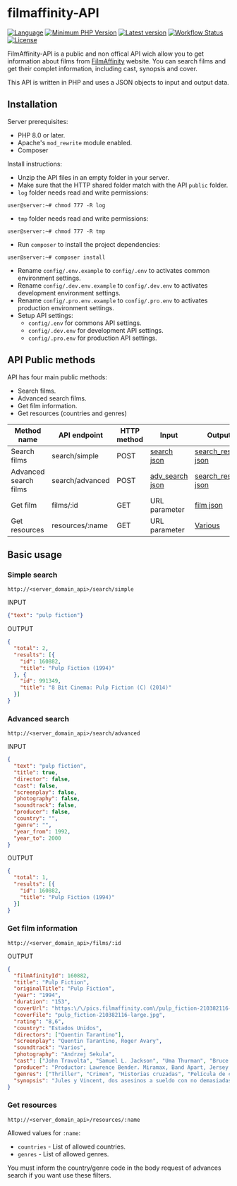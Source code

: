 # filmaffinity-API

[![Language](https://img.shields.io/github/languages/top/xsga/filmaffinity-api)](https://php.net/)
[![Minimum PHP Version](https://img.shields.io/badge/php-%3E%3D%208.0-8892BF?style=flat)](https://php.net/)
[![Latest version](https://img.shields.io/github/v/release/xsga/filmaffinity-api)](https://github.com/xsga/filmaffinity-api/releases/tag/v3.1.0)
[![Workflow Status](https://img.shields.io/github/workflow/status/xsga/filmaffinity-api/PHP%20Composer)](https://github.com/xsga/filmaffinity-api/actions?query=workflow%3A%22PHP+Composer%22)
[![License](https://img.shields.io/github/license/xsga/filmaffinity-api)](https://opensource.org/licenses/MIT)

FilmAffinity-API is a public and non offical API wich allow you to get information about films from [FilmAffinity](http://filmaffinity.com "FilmAffinity Home") website. You can search films and get their complet  information, including cast, synopsis and cover.

This API is written in PHP and uses a JSON objects to input and output data.

## Installation

Server prerequisites:

* PHP 8.0 or later.
* Apache's `mod_rewrite` module enabled.
* Composer

Install instructions:

* Unzip the API files in an empty folder in your server.
* Make sure that the HTTP shared folder match with the API `public` folder.
* `log` folder needs read and write permissions:
```
user@server:~# chmod 777 -R log
```
* `tmp` folder needs read and write permissions:
```
user@server:~# chmod 777 -R tmp
```
* Run `composer` to install the project dependencies:
```
user@server:~# composer install
```
* Rename `config/.env.example` to `config/.env` to activates common environment settings.
* Rename `config/.dev.env.example` to `config/.dev.env` to activates development environment settings.
* Rename `config/.pro.env.example` to `config/.pro.env` to activates production environment settings.
* Setup API settings:
  * `config/.env` for commons API settings.
  * `config/.dev.env` for development API settings.
  * `config/.pro.env` for production API settings.

## API Public methods
API has four main public methods:

* Search films.
* Advanced search films.
* Get film information.
* Get resources (countries and genres)


|Method name|API endpoint|HTTP method|Input|Output|
|-----------|------------|-----------|-----|------|
|Search films|search/simple|POST|[search json](https://github.com/xsga/filmaffinity-api/blob/master/src/filmaffinity/resources/schema/input/search.schema.json)|[search_results json](https://github.com/xsga/filmaffinity-api/blob/master/src/filmaffinity/resources/schema/output/search_results.schema.json)|
|Advanced search films|search/advanced|POST|[adv_search json](https://github.com/xsga/filmaffinity-api/blob/master/src/filmaffinity/resources/schema/input/adv_search.schema.json)|[search_results json](https://github.com/xsga/filmaffinity-api/blob/master/src/filmaffinity/resources/schema/output/search_results.schema.json)|
|Get film|films/:id|GET|URL parameter|[film json](https://github.com/xsga/filmaffinity-api/blob/master/src/filmaffinity/resources/schema/output/film.schema.json)|
|Get resources|resources/:name|GET|URL parameter|[Various](https://github.com/xsga/filmaffinity-api/blob/master/src/filmaffinity/resources/json)|

## Basic usage

### Simple search
```
http://<server_domain_api>/search/simple
```

INPUT
```json
{"text": "pulp fiction"}
```

OUTPUT
```json
{
  "total": 2,
  "results": [{
    "id": 160882,
    "title": "Pulp Fiction (1994)"
  }, {
    "id": 991349,
    "title": "8 Bit Cinema: Pulp Fiction (C) (2014)"
  }]
}
```

### Advanced search
```
http://<server_domain_api>/search/advanced
```

INPUT
```json
{
  "text": "pulp fiction",
  "title": true,
  "director": false,
  "cast": false,
  "screenplay": false,
  "photography": false,
  "soundtrack": false,
  "producer": false,
  "country": "",
  "genre": "",
  "year_from": 1992,
  "year_to": 2000
}
```

OUTPUT
```json
{
  "total": 1,
  "results": [{
    "id": 160882,
    "title": "Pulp Fiction (1994)"
  }]
}
```

### Get film information
```
http://<server_domain_api>/films/:id
```

OUTPUT
```json
{
  "filmAfinityId": 160882,
  "title": "Pulp Fiction",
  "originalTitle": "Pulp Fiction",
  "year": "1994",
  "duration": "153",
  "coverUrl": "https:\/\/pics.filmaffinity.com\/pulp_fiction-210382116-large.jpg",
  "coverFile": "pulp_fiction-210382116-large.jpg",
  "rating": "8,6",
  "country": "Estados Unidos",
  "directors": ["Quentin Tarantino"],
  "screenplay": "Quentin Tarantino, Roger Avary",
  "soundtrack": "Varios",
  "photography": "Andrzej Sekula",
  "cast": ["John Travolta", "Samuel L. Jackson", "Uma Thurman", "Bruce Willis", "Ving Rhames", "Harvey Keitel", "Tim Roth", "Amanda Plummer", "María de Medeiros", "Eric Stoltz", "Rosanna Arquette", "Christopher Walken", "Paul Calderon", "Bronagh Gallagher", "Peter Greene", "Stephen Hibbert", "Angela Jones", "Phil LaMarr", "Robert Ruth", "Julia Sweeney", "Quentin Tarantino", "Frank Whaley", "Duane Whitaker", "Steve Buscemi", "Burr Steers"],
  "producer": "Productor: Lawrence Bender. Miramax, Band Apart, Jersey Films",
  "genres": ["Thriller", "Crimen", "Historias cruzadas", "Película de culto", "Comedia negra"],
  "synopsis": "Jules y Vincent, dos asesinos a sueldo con no demasiadas luces, trabajan para el gángster Marsellus Wallace. Vincent le confiesa a Jules que Marsellus le ha pedido que cuide de Mia, su atractiva mujer. Jules le recomienda prudencia porque es muy peligroso sobrepasarse con la novia del jefe. Cuando llega la hora de trabajar, ambos deben ponerse \"manos a la obra\". Su misión: recuperar un misterioso maletín."
}
```

### Get resources

```
http://<server_domain_api>/resources/:name
```

Allowed values for `:name`:

* `countries` - List of allowed countries.
* `genres` - List of allowed genres.

You must inform the country/genre code in the body request of advances search if you want use these filters.
